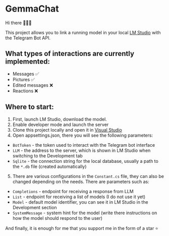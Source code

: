# GemmaChat
Hi there 👋👋👋

This project allows you to link a running model in your local [LM Studio](https://lmstudio.ai/) with the Telegram Bot API.

## What types of interactions are currently implemented:
- Messages ✅
- Pictures ✅
- Edited messages ❌
- Reactions ❌

## Where to start:
1) First, launch LM Studio, download the model.
2) Enable developer mode and launch the server
3) Clone this project locally and open it in [Visual Studio](https://visualstudio.microsoft.com/ru/)
4) Open appsettings.json, there you will see the following parameters:
- `BotToken` - the token used to interact with the Telegram bot interface
- `LLM` - the address to the server, which is shown in LM Studio when switching to the Development tab
- `Sqlite` - the connection string for the local database, usually a path to the `*.db` file (created automatically)
5) There are various configurations in the `Constant.cs` file, they can also be changed depending on the needs. There are parameters such as:
- `Completions` - endpoint for receiving a response from LLM
- `List` - endpoint for receiving a list of models (I do not use it yet)
- `Model` - default model identifier, you can see it in LM Studio in the Development section
- `SystemMessage` - system hint for the model (write there instructions on how the model should respond to the user)

And finally, it is enough for me that you support me in the form of a star ⭐️

